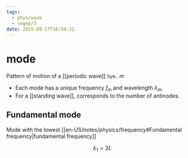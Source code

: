 ```yaml
---
tags:
  - phys/wave
  - cegep/3
date: 2025-09-17T16:54:21
---
```


# mode

Pattern of motion of a [[periodic wave]]
`Sym.` $m$

- Each mode has a unique frequency $f_m$ and wavelength $\lambda_m$.
- For a [[standing wave]], corresponds to the number of antinodes.

## Fundamental mode

Mode with the lowest [[en-US/notes/physics/frequency#Fundamental frequency|fundamental frequency]]

$$
\lambda_1 = 2L
$$